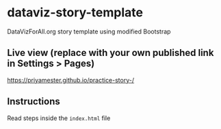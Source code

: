 # dataviz-story-template
DataVizForAll.org story template using modified Bootstrap

## Live view (replace with your own published link in Settings > Pages)
https://priyamester.github.io/practice-story-/

## Instructions
Read steps inside the `index.html` file
